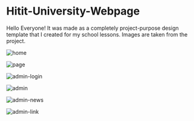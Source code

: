 # Hitit-University-Webpage

Hello Everyone!
It was made as a completely project-purpose design template that I created for my school lessons. Images are taken from the project.

![home](https://user-images.githubusercontent.com/54374012/226486396-cc5c70c5-b095-4503-a656-fc31957ba095.jpg)

![page](https://user-images.githubusercontent.com/54374012/226486406-a5a47684-bb97-4f8c-a12a-4fc59e8aa193.jpg)

![admin-login](https://user-images.githubusercontent.com/54374012/226486417-f12c09f5-5093-4eee-b2a0-4076e9e35e44.jpg)

![admin](https://user-images.githubusercontent.com/54374012/226486422-5c0f68c5-7ae4-4334-9225-ea3a08d85a55.jpg)

![admin-news](https://user-images.githubusercontent.com/54374012/226486439-003dc92e-c171-4063-8d27-f914a33f1c05.jpg)

![admin-link](https://user-images.githubusercontent.com/54374012/226486446-0c0af3cd-6bbb-4506-9072-3130e0adc9fd.jpg)
